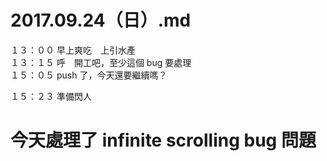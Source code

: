 # 2017.09.24（日）.md

１３：００ 早上爽吃　上引水產  
１３：１５ 呼　開工吧，至少這個 bug 要處理  
１５：０５ push 了，今天還要繼續嗎？  

１５：２３ 準備閃人  

# 今天處理了 infinite scrolling bug 問題
